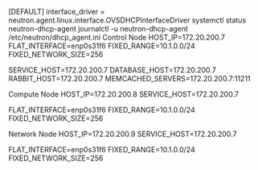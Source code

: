 [DEFAULT]
interface_driver = neutron.agent.linux.interface.OVSDHCPInterfaceDriver
systemctl status neutron-dhcp-agent
journalctl -u neutron-dhcp-agent
/etc/neutron/dhcp_agent.ini
Control Node
HOST_IP=172.20.200.7
FLAT_INTERFACE=enp0s31f6
FIXED_RANGE=10.1.0.0/24
FIXED_NETWORK_SIZE=256

SERVICE_HOST=172.20.200.7
DATABASE_HOST=172.20.200.7
RABBIT_HOST=172.20.200.7
MEMCACHED_SERVERS=172.20.200.7:11211

Compute Node
HOST_IP=172.20.200.8
SERVICE_HOST=172.20.200.7

FLAT_INTERFACE=enp0s31f6
FIXED_RANGE=10.1.0.0/24
FIXED_NETWORK_SIZE=256

Network Node
HOST_IP=172.20.200.9
SERVICE_HOST=172.20.200.7

FLAT_INTERFACE=enp0s31f6
FIXED_RANGE=10.1.0.0/24
FIXED_NETWORK_SIZE=256

